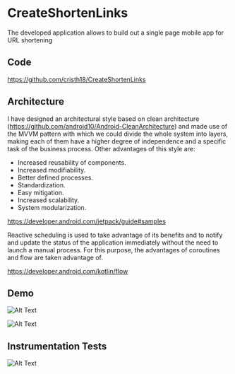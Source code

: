 # CreateShortenLinks

The developed application allows to build out a single page mobile app for URL shortening

## Code

https://github.com/cristh18/CreateShortenLinks

## Architecture
I have designed an architectural style based on clean architecture (https://github.com/android10/Android-CleanArchitecture) and made use of the MVVM pattern with which we could divide the whole system into layers, making each of them have a higher degree of independence and a specific task of the business process. Other advantages of this style are:

- Increased reusability of components.
- Increased modifiability.
- Better defined processes.
- Standardization.
- Easy mitigation.
- Increased scalability.
- System modularization.

https://developer.android.com/jetpack/guide#samples

Reactive scheduling is used to take advantage of its benefits and to notify and update the status of the application immediately without the need to launch a manual process. For this purpose, the advantages of coroutines and flow are taken advantage of.

https://developer.android.com/kotlin/flow

## Demo

![Alt Text](https://media.giphy.com/media/62OQ7NyRq0JOdSRyFF/giphy.gif)

![Alt Text](https://media.giphy.com/media/rv4Kv4Am4zGFv5XMrQ/giphy.gif)

## Instrumentation Tests

![Alt Text](https://media.giphy.com/media/Pzjliyg3pEniUQWV0V/giphy.gif)




